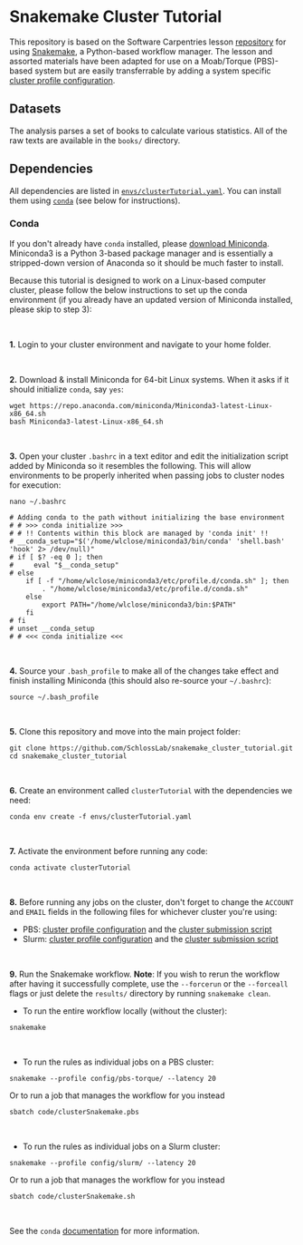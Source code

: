 # Snakemake Cluster Tutorial

This repository is based on the Software Carpentries lesson [repository](https://hpc-carpentry.github.io/hpc-python/17-cluster/) for using [Snakemake](https://snakemake.readthedocs.io/en/stable/index.html), a Python-based workflow manager. The lesson and assorted materials have been adapted for use on a Moab/Torque (PBS)-based system but are easily transferrable by adding a system specific [cluster profile configuration](config/pbs-torque/config.yaml).

## Datasets

The analysis parses a set of books to calculate various statistics. All of the raw texts are available in the `books/` directory.

## Dependencies

All dependencies are listed in [`envs/clusterTutorial.yaml`](envs/clusterTutorial.yaml). You can install them using [`conda`](https://docs.conda.io/projects/conda/en/latest/index.html) (see below for instructions).

### Conda

If you don't already have `conda` installed, please [download Miniconda](https://docs.conda.io/en/latest/miniconda.html). Miniconda3 is a Python 3-based package manager and is essentially a stripped-down version of Anaconda so it should be much faster to install.

Because this tutorial is designed to work on a Linux-based computer cluster, please follow the below instructions to set up the conda environment (if you already have an updated version of Miniconda installed, please skip to step 3):

<br /> 

**1.** Login to your cluster environment and navigate to your home folder.

<br /> 

**2.** Download & install Miniconda for 64-bit Linux systems. When it asks if it should initialize `conda`, say `yes`:
```
wget https://repo.anaconda.com/miniconda/Miniconda3-latest-Linux-x86_64.sh
bash Miniconda3-latest-Linux-x86_64.sh
```

<br /> 

**3.** Open your cluster `.bashrc` in a text editor and edit the initialization script added by Miniconda so it resembles the following. This will allow environments to be properly inherited when passing jobs to cluster nodes for execution:
```
nano ~/.bashrc
```
```
# Adding conda to the path without initializing the base environment
# # >>> conda initialize >>>
# # !! Contents within this block are managed by 'conda init' !!
# __conda_setup="$('/home/wlclose/miniconda3/bin/conda' 'shell.bash' 'hook' 2> /dev/null)"
# if [ $? -eq 0 ]; then
#     eval "$__conda_setup"
# else
    if [ -f "/home/wlclose/miniconda3/etc/profile.d/conda.sh" ]; then
        . "/home/wlclose/miniconda3/etc/profile.d/conda.sh"
    else
        export PATH="/home/wlclose/miniconda3/bin:$PATH"
    fi
# fi
# unset __conda_setup
# # <<< conda initialize <<<
```

<br /> 

**4.** Source your `.bash_profile` to make all of the changes take effect and finish installing Miniconda (this should also re-source your `~/.bashrc`):
```
source ~/.bash_profile
```

<br /> 

**5.** Clone this repository and move into the main project folder:
```
git clone https://github.com/SchlossLab/snakemake_cluster_tutorial.git
cd snakemake_cluster_tutorial
```

<br /> 

**6.** Create an environment called `clusterTutorial` with the dependencies we need:
```
conda env create -f envs/clusterTutorial.yaml
```

<br /> 

**7.** Activate the environment before running any code:
```
conda activate clusterTutorial
```

<br /> 

**8.** Before running any jobs on the cluster, don't forget to change the `ACCOUNT` and `EMAIL` fields in the following files for whichever cluster you're using:
* PBS: [cluster profile configuration](config/pbs-torque/cluster.json) and the [cluster submission script](code/clusterSnakemake.pbs)
* Slurm: [cluster profile configuration](config/slurm/cluster.json) and the [cluster submission script](code/clusterSnakemake.sh)

<br /> 

**9.** Run the Snakemake workflow. **Note**: If you wish to rerun the workflow after having it successfully complete, use the `--forcerun` or the `--forceall` flags or just delete the `results/` directory by running `snakemake clean`.
* To run the entire workflow locally (without the cluster):
```
snakemake
```

<br /> 

* To run the rules as individual jobs on a PBS cluster:
```
snakemake --profile config/pbs-torque/ --latency 20
```
Or to run a job that manages the workflow for you instead
```
sbatch code/clusterSnakemake.pbs
```

<br /> 

* To run the rules as individual jobs on a Slurm cluster:
```
snakemake --profile config/slurm/ --latency 20
```
Or to run a job that manages the workflow for you instead
```
sbatch code/clusterSnakemake.sh
```

<br /> 

See the `conda` [documentation](https://docs.conda.io/projects/conda/en/latest/user-guide/index.html) for more information.

